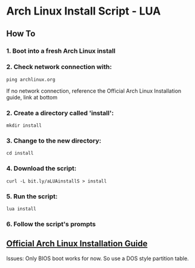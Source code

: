 # Arch Linux Install Script - LUA
## How To
### 1. Boot into a fresh Arch Linux install
### 2. Check network connection with:
  ```
  ping archlinux.org
  ```
  If no network connection, reference the Official Arch Linux Installation guide, link at bottom
### 2. Create a directory called 'install':
  ```
  mkdir install
  ```
### 3. Change to the new directory:
  ```
  cd install
  ```
### 4. Download the script:
  ```  
  curl -L bit.ly/aLUAinstallS > install
  ```
### 5. Run the script:
  ```
  lua install
  ```
### 6. Follow the script's prompts

## [Official Arch Linux Installation Guide](https://wiki.archlinux.org/index.php/installation_guide)


Issues: Only BIOS boot works for now. So use a DOS style partition table.
